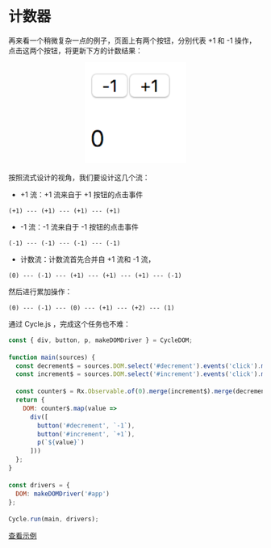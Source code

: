 # 计数器

再来看一个稍微复杂一点的例子，页面上有两个按钮，分别代表 +1 和 -1 操作，点击这两个按钮，将更新下方的计数结果：

<div style="text-align: center">
<img src="./12_counter.png" width="200px"></img>
</div>

按照流式设计的视角，我们要设计这几个流：

- +1 流：+1 流来自于 +1 按钮的点击事件

```
(+1) --- (+1) --- (+1) --- (+1)
```

- -1 流：-1 流来自于 -1 按钮的点击事件

```
(-1) --- (-1) --- (-1) --- (-1)
```

- 计数流：计数流首先合并自 +1 流和 -1 流，

```
(0) --- (-1) --- (+1) --- (+1) --- (+1) --- (-1)
```


然后进行累加操作：

```
(0) --- (-1) --- (0) --- (+1) --- (+2) --- (1)
```

通过 Cycle.js ，完成这个任务也不难：

```js
const { div, button, p, makeDOMDriver } = CycleDOM;

function main(sources) {
  const decrement$ = sources.DOM.select('#decrement').events('click').map(evt => -1);
  const increment$ = sources.DOM.select('#increment').events('click').map(evt => +1);

  const counter$ = Rx.Observable.of(0).merge(increment$).merge(decrement$).scan((prev, curr) => prev + curr);
  return {
    DOM: counter$.map(value =>
      div([
        button('#decrement', `-1`),
        button('#increment', `+1`),
        p(`${value}`)
      ]))
  };
}

const drivers = {
  DOM: makeDOMDriver('#app')
};

Cycle.run(main, drivers);
```

[查看示例](http://jsbin.com/nuhisuy/42/edit?js,output)
